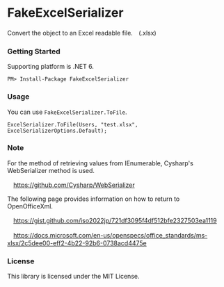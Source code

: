 # FakeExcelSerializer
Convert the object to an Excel readable file.　(.xlsx)

### Getting Started
Supporting platform is .NET 6.

~~~
PM> Install-Package FakeExcelSerializer
~~~

### Usage
You can use `FakeExcelSerializer.ToFile`.

~~~
ExcelSerializer.ToFile(Users, "test.xlsx", ExcelSerializerOptions.Default);
~~~

### Note

For the method of retrieving values from IEnumerable<T>, Cysharp's WebSerializer method is used.

　https://github.com/Cysharp/WebSerializer
  
The following page provides information on how to return to OpenOfficeXml.

　https://gist.github.com/iso2022jp/721df3095f4df512bfe2327503ea1119

　https://docs.microsoft.com/en-us/openspecs/office_standards/ms-xlsx/2c5dee00-eff2-4b22-92b6-0738acd4475e
  
### License
This library is licensed under the MIT License.
